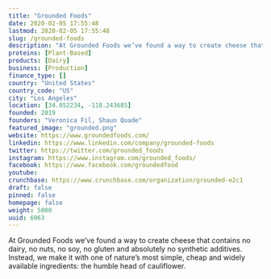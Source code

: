 ```yaml
---
title: "Grounded Foods"
date: 2020-02-05 17:55:48
lastmod: 2020-02-05 17:55:48
slug: /grounded-foods
description: "At Grounded Foods we’ve found a way to create cheese that contains no dairy, no nuts, no soy, no gluten and absolutely no synthetic additives. Instead, we make it with one of nature’s most simple, cheap and widely available ingredients: the humble head of cauliflower."
proteins: [Plant-Based]
products: [Dairy]
business: [Production]
finance_type: []
country: "United States"
country_code: "US"
city: "Los Angeles"
location: [34.052234, -118.243685]
founded: 2019
founders: "Veronica Fil, Shaun Quade"
featured_image: "grounded.png"
website: https://www.groundedfoods.com/
linkedin: https://www.linkedin.com/company/grounded-foods
twitter: https://twitter.com/grounded_foods
instagram: https://www.instagram.com/grounded_foods/
facebook: https://www.facebook.com/groundedfood
youtube: 
crunchbase: https://www.crunchbase.com/organization/grounded-e2c1
draft: false
pinned: false
homepage: false
weight: 5000
uuid: 6063
---
```

At Grounded Foods we’ve found a way to create cheese that contains no dairy, no nuts, no soy, no gluten and absolutely no synthetic additives. Instead, we make it with one of nature’s most simple, cheap and widely available ingredients: the humble head of cauliflower.
